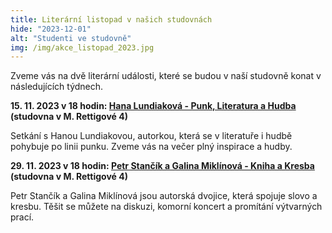 ```yaml
---
title: Literární listopad v našich studovnách
hide: "2023-12-01"
alt: "Studenti ve studovně"
img: /img/akce_listopad_2023.jpg
---
```


Zveme vás na dvě literární události, které se budou v naší studovně konat v následujících týdnech.  

**15. 11. 2023 v 18 hodin: [Hana Lundiaková - Punk, Literatura a Hudba](https://pedf.cuni.cz/PEDF-61.html?event=26294&lang=cz) (studovna v M. Rettigové 4)**

Setkání s Hanou Lundiakovou, autorkou, která se v literatuře i hudbě pohybuje po linii punku. Zveme vás na večer plný inspirace a hudby.

**29. 11. 2023 v 18 hodin: [Petr Stančík a Galina Miklínová - Kniha a Kresba](https://pedf.cuni.cz/PEDF-61.html?event=26295&lang=cz) (studovna v M. Rettigové 4)**

Petr Stančík a Galina Miklínová jsou autorská dvojice, která spojuje slovo a kresbu. Těšit se můžete na diskuzi, komorní koncert a promítání výtvarných prací.
